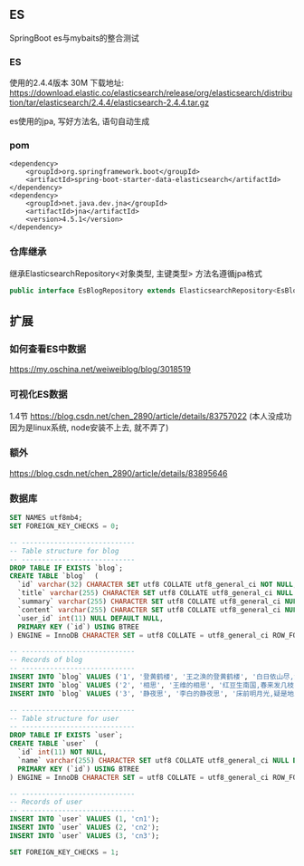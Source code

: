 ## ES
SpringBoot es与mybaits的整合测试

### ES
使用的2.4.4版本 30M
下载地址: https://download.elastic.co/elasticsearch/release/org/elasticsearch/distribution/tar/elasticsearch/2.4.4/elasticsearch-2.4.4.tar.gz

es使用的jpa, 写好方法名, 语句自动生成

### pom
```
<dependency>
    <groupId>org.springframework.boot</groupId>
    <artifactId>spring-boot-starter-data-elasticsearch</artifactId>
</dependency>
<dependency>
    <groupId>net.java.dev.jna</groupId>
    <artifactId>jna</artifactId>
    <version>4.5.1</version>
</dependency>
```

### 仓库继承
继承ElasticsearchRepository<对象类型, 主键类型>
方法名遵循jpa格式
```java
public interface EsBlogRepository extends ElasticsearchRepository<EsBlog, String>{}
```

## 扩展
### 如何查看ES中数据
https://my.oschina.net/weiweiblog/blog/3018519

### 可视化ES数据
1.4节 https://blog.csdn.net/chen_2890/article/details/83757022
(本人没成功 因为是linux系统, node安装不上去, 就不弄了)

### 额外
https://blog.csdn.net/chen_2890/article/details/83895646


### 数据库
```sql
SET NAMES utf8mb4;
SET FOREIGN_KEY_CHECKS = 0;

-- ----------------------------
-- Table structure for blog
-- ----------------------------
DROP TABLE IF EXISTS `blog`;
CREATE TABLE `blog`  (
  `id` varchar(32) CHARACTER SET utf8 COLLATE utf8_general_ci NOT NULL,
  `title` varchar(255) CHARACTER SET utf8 COLLATE utf8_general_ci NULL DEFAULT NULL,
  `summary` varchar(255) CHARACTER SET utf8 COLLATE utf8_general_ci NULL DEFAULT NULL,
  `content` varchar(255) CHARACTER SET utf8 COLLATE utf8_general_ci NULL DEFAULT NULL,
  `user_id` int(11) NULL DEFAULT NULL,
  PRIMARY KEY (`id`) USING BTREE
) ENGINE = InnoDB CHARACTER SET = utf8 COLLATE = utf8_general_ci ROW_FORMAT = Dynamic;

-- ----------------------------
-- Records of blog
-- ----------------------------
INSERT INTO `blog` VALUES ('1', '登黄鹤楼', '王之涣的登黄鹤楼', '白日依山尽,黄河入海流.欲穷千里目,更上一层路.', 1);
INSERT INTO `blog` VALUES ('2', '相思', '王维的相思', '红豆生南国,春来发几枝.愿君多采撷,此物最相思.', 2);
INSERT INTO `blog` VALUES ('3', '静夜思', '李白的静夜思', '床前明月光,疑是地上霜.举头望明月,低头思故乡.', 3);

-- ----------------------------
-- Table structure for user
-- ----------------------------
DROP TABLE IF EXISTS `user`;
CREATE TABLE `user`  (
  `id` int(11) NOT NULL,
  `name` varchar(255) CHARACTER SET utf8 COLLATE utf8_general_ci NULL DEFAULT NULL,
  PRIMARY KEY (`id`) USING BTREE
) ENGINE = InnoDB CHARACTER SET = utf8 COLLATE = utf8_general_ci ROW_FORMAT = Dynamic;

-- ----------------------------
-- Records of user
-- ----------------------------
INSERT INTO `user` VALUES (1, 'cn1');
INSERT INTO `user` VALUES (2, 'cn2');
INSERT INTO `user` VALUES (3, 'cn3');

SET FOREIGN_KEY_CHECKS = 1;
```